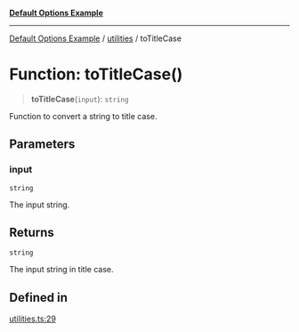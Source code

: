 [**Default Options Example**](../../README.md)

***

[Default Options Example](../../modules.md) / [utilities](../README.md) / toTitleCase

# Function: toTitleCase()

> **toTitleCase**(`input`): `string`

Function to convert a string to title case.

## Parameters

### input

`string`

The input string.

## Returns

`string`

The input string in title case.

## Defined in

[utilities.ts:29](https://github.com/typedoc2md/dummy-typescript-api/blob/main/src/utilities.ts#L29)
